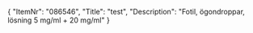 {
  "ItemNr": "086546",
  "Title": "test",
  "Description": "Fotil, ögondroppar, lösning 5 mg/ml + 20 mg/ml"
}